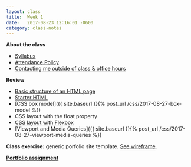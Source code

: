 ```yaml
---
layout: class
title:  Week 1
date:   2017-08-23 12:16:01 -0600
category: class-notes
---
```


**About the class**
- [Syllabus](http://revitalk.com/mmp460/syllabus)
- [Attendance Policy](http://revitalk.com/mmp460/syllabus#college-attendance-policy)
- [Contacting me outside of class & office hours](http://revitalk.com/mmp460/contact)

**Review**
- [Basic structure of an HTML page](https://github.com/revitalk/mmp460/blob/master/html/basicHtmlStructure.html)
- [Starter HTML](https://github.com/revitalk/mmp460/blob/master/html/html-starter.html)
- [CSS box model]({{ site.baseurl }}{% post_url /css/2017-08-27-box-model %})
- CSS layout with the float property
- [CSS layout with Flexbox](https://developer.mozilla.org/en-US/docs/Web/CSS/CSS_Flexible_Box_Layout/Using_CSS_flexible_boxes)
- [Viewport and Media Queries]({{ site.baseurl }}{% post_url /css/2017-08-27-viewport-media-queries %})

**Class exercise:** generic porfolio site template. [See wireframe]({{site.url}}/{{site.baseurl}}/assets/portfolio-wireframe.pdf).

[**Portfolio assignment**]({{site.url}}{{site.baseurl}}/assignments/portfolio)
